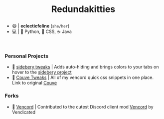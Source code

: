# <p align="center">Redundakitties</p>
* 😄 | **eclecticfeline** (`she/her`)
* 💻  | 🐍 Python, 🌸 CSS, ☕ Java

<br />

### Personal Projects
* 🍒 [sidebery tweaks](https://github.com/Redundakitties/colorful-minimalist) | Adds auto-hiding and brings colors to your tabs on hover to the [sidebery project](https://github.com/mbnuqw/sidebery/releases)
* 🥬 [Couve Tweaks](https://github.com/Redundakitties/quickCSS-snippets) | All of my vencord quick css snippets in one place. Link to original [Couve](https://github.com/NYRI4/Couve)

### Forks
* 🌺 [Vencord](https://github.com/Vendicated/Vencord) | Contributed to the cutest Discord client mod [Vencord](https://vencord.dev/) by Vendicated
